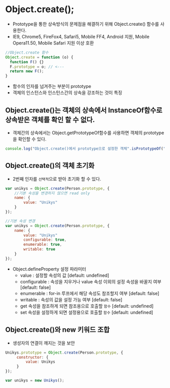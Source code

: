  # Object.create();
  - Prototype을 통한 상속방식의 문제점을 해결하기 위해 Object.create() 함수를 사용한다.
  - IE9, Chrome5, FireFox4, Safari5, Mobile FF4, Android 지원, Mobile Opera11.50, Mobile Safari 지원 이상 호환
  ```javascript
  //Object.create 함수
  Object.create = function (o) {
    function F() {}
    F.prototype = o; // <---
    return new F();
  }
  ```
  - 함수의 인자를 넘겨주는 부분이 prototype
  - 객체의 인스턴스와 인스턴스간의 상속을 강조하는 것이 특징

  ## Object.create()는 객체의 상속에서 InstanceOf함수로 상속받은 객체를 확인 할 수 없다.
   - 객체간의 상속에서는 Object.getPrototypeOf함수를 사용하면 객체의 prototype을 확인할 수 있다.
   ```javascript
   console.log("Object.create()에서 prototype으로 설정한 객체".isPrototypeOf("Object.create()의 return값을 받은 변수"));
   ```
  ## Object.create()의 객체 초기화
   - 2번째 인자를 `선택적`으로 받아 초기화 할 수 있다.
   ```javascript
   var unikys = Object.create(Person.prototype, {
       //기본 속성을 변경하지 않으면 read only
       name: {
           value: "Unikys"
       }
   });

   //기본 속성 변경
   var unikys = Object.create(Person.prototype, {
       name: {
           value: "Unikys" 
           configurable: true, 
           enumerable: true,
           writable: true
       }
   });
   ```
   - Object.defineProperty 설정 파라미터
     - value : 설정할 속성의 값 [default: undefined]
     - configurable : 속성을 지우거나 value 속성 이외의 설정 속성을 바꿀지 여부 [default: false]
     - enumerable : for-in 루프에서 해당 속성도 참조할지 여부 [default: false]
     - writable : 속성의 값을 설정 가능 여부 [default: false]
     - get 속성을 참조하게 되면 참조용으로 호출할 `함수` [default: undefined]
     - set 속성을 설정하게 되면 설정용으로 호출할 `함수` [default: undefined]

  ## Object.create()와 new 키워드 조합
   - 생성자의 연결이 깨지는 것을 보안
   ```javascript 
   Unikys.prototype = Object.create(Person.prototype, {
        constructor: {
            value: Unikys
        }
   });

   var unikys = new Unikys();
   ```